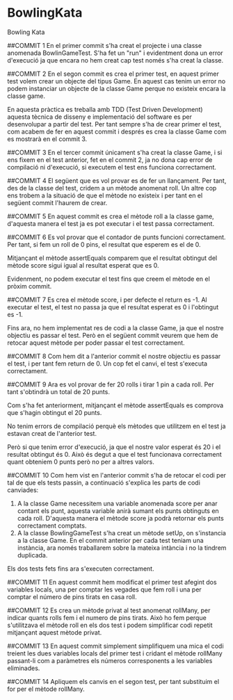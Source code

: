 # BowlingKata
Bowling Kata

##COMMIT 1
En el primer commit s'ha creat el projecte i una classe anomenada BowlinGameTest. S'ha fet un "run" i evidentment  dona un error d'execució ja que encara no hem creat cap test només s'ha creat la classe.

##COMMIT 2
En el segon commit es crea el primer test, en aquest primer test volem crear un objecte del tipus Game. En aquest cas tenim un error no podem instanciar un objecte de la classe Game perque no existeix encara la classe game.

En aquesta pràctica es treballa amb TDD (Test Driven Development) aquesta tècnica de disseny e implementació del software es per desenvolupar a partir del test. Per tant sempre s'ha de crear primer el test, com acabem de fer en aquest commit i després es crea la classe Game com es mostrarà en el commit 3.

##COMMIT 3
En el tercer commit únicament s'ha creat la classe Game, i si ens fixem en el test anterior, fet en el commit 2, ja no dona cap error de compilació ni d'execució, si executem el test ens funciona correctament.

##COMMIT 4
El següent que es vol provar es de fer un llançament. Per tant, des de la classe del test, cridem a un mètode anomenat roll. Un altre cop ens trobem a la situació de que el mètode no existeix i per tant en el següent commit l'haurem de crear.

##COMMIT 5
En aquest commit es crea el mètode roll a la classe game, d'aquesta manera el test ja es pot executar i el test passa correctament.

##COMMIT 6
Es vol provar que el contador de punts funcioni correctament. Per tant, si fem un roll de 0 pins, el resultat que esperem es el de 0. 

Mitjançant el mètode assertEquals comparem que el resultat obtingut del mètode score sigui igual al resultat esperat que es 0. 

Evidenment, no podem executar el test fins que creem el mètode en el pròxim commit.

##COMMIT 7
Es crea el mètode score, i per defecte el return es -1. Al executar el test, el test no passa ja que el resultat esperat es 0 i l'obtingut es -1.

Fins ara, no hem implementat res de codi a la classe Game, ja que el nostre objectiu es passar el test. Però en el següent commit veurem que hem de retocar aquest mètode per poder passar el test correctament.

##COMMIT 8
Com hem dit a l'anterior commit el nostre objectiu es passar el test, i per tant fem return de 0. Un cop fet el canvi, el test s'executa correctament.

##COMMIT 9
Ara es vol provar de fer 20 rolls i tirar 1 pin a cada roll. Per tant s'obtindrà un total de 20 punts. 

Com s'ha fet anteriorment, mitjançant el mètode assertEquals es comprova que s'hagin obtingut el 20 punts.

No tenim errors de compilació perquè els mètodes que utilitzem en el test ja estavan creat de l'anterior test. 

Però si que tenim error d'execució, ja que el nostre valor esperat és 20 i el resultat obtingut és 0. Això és degut a que el test funcionava correctament quant obteniem 0 punts però no per a altres valors.

##COMMIT 10
Com hem vist en l'anterior commit s'ha de retocar el codi per tal de que els tests passin, a continuació s'explica les parts de codi canviades:

1. A la classe Game necessitem una variable anomenada score per anar contant els punt, aquesta variable anirà sumant els punts obtinguts en cada roll. D'aquesta manera el mètode score ja podrà retornar els punts correctament comptats.
2. A la classe BowlingGameTest s'ha creat un mètode setUp, on s'instancia a la classe Game. En el commit anterior per cada test teniam una instància, ara només traballarem sobre la mateixa intància i no la tindrem duplicada.

Els dos tests fets fins ara s'executen correctament.

##COMMIT 11
En aquest commit hem modificat el primer test afegint dos variables locals, una per comptar les vegades que fem roll i una per comptar el número de pins tirats en casa roll. 

##COMMIT 12
Es crea un mètode privat al test anomenat rollMany, per indicar quants rolls fem i el numero de pins tirats. Això ho fem perque s'utilitzava el mètode roll en els dos test i podem simplificar codi repetit mitjançant aquest mètode privat.

##COMMIT 13
En aquest commit simplement simplifiquem una mica el codi treient les dues variables locals del primer test i cridant el mètode rollMany passant-li com a paràmetres els números corresponents a les variables eliminades.

##COMMIT 14
Apliquem els canvis en el segon test, per tant substituim el for per el mètode rollMany.